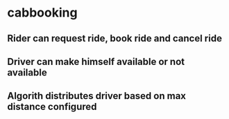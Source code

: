# cabbooking
## Rider can request ride, book ride and cancel ride
## Driver can make himself available or not available 
## Algorith distributes driver based on max distance configured

